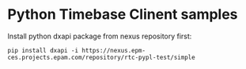 # Python Timebase Clinent samples

Install python dxapi package from nexus repository first:

```
pip install dxapi -i https://nexus.epm-ces.projects.epam.com/repository/rtc-pypl-test/simple
```
